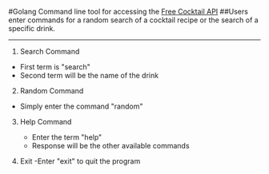 #Golang Command line tool for accessing the [Free Cocktail API](https://www.thecocktaildb.com/api.php)
##Users enter commands for a random search of a cocktail recipe or the search of a specific drink.

---
1. Search Command
  - First term is "search"
  - Second term will be the name of the drink

2. Random Command
  - Simply enter the command "random"

3. Help Command
   - Enter the term "help"
   - Response will be the other available commands

4. Exit
   -Enter "exit" to quit the program
